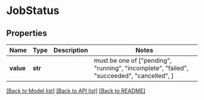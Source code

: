 # JobStatus


## Properties
Name | Type | Description | Notes
------------ | ------------- | ------------- | -------------
**value** | **str** |  |  must be one of ["pending", "running", "incomplete", "failed", "succeeded", "cancelled", ]

[[Back to Model list]](../README.md#documentation-for-models) [[Back to API list]](../README.md#documentation-for-api-endpoints) [[Back to README]](../README.md)



